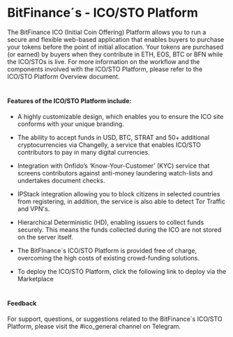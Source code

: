 
# BitFinance´s - ICO/STO Platform

The BitFinance ICO (Initial Coin Offering) Platform allows you to run a secure and flexible web-based application that enables buyers to purchase your tokens before the point of initial allocation. Your tokens are purchased (or earned) by buyers when they contribute in ETH, EOS, BTC or BFN while the ICO/STOs is live. For more information on the workflow and the components involved with the ICO/STO Platform, please refer to the ICO/STO Platform Overview document.

#

#### Features of the ICO/STO Platform include:

- A highly customizable design, which enables you to ensure the ICO site conforms with your unique branding.

- The ability to accept funds in USD, BTC, STRAT and 50+ additional cryptocurrencies via Changelly, a service that enables ICO/STO contributors to pay in many digital currencies.

- Integration with Onfido’s ‘Know-Your-Customer’ (KYC) service that screens contributors against anti-money laundering watch-lists and undertakes document checks.

- IPStack integration allowing you to block citizens in selected countries from registering, in addition, the service is also able to detect Tor Traffic and VPN's.

- Hierarchical Deterministic (HD), enabling issuers to collect funds securely. This means the funds collected during the ICO are not stored on the server itself.

- The BitFInance´s ICO/STO Platform is provided free of charge, overcoming the high costs of existing crowd-funding solutions.

- To deploy the ICO/STO Platform, click the following link to deploy via the Marketplace

#

#### Feedback
For support, questions, or suggestions related to the BitFinance´s ICO/STO Platform, please visit the #ico_general channel on Telegram.
